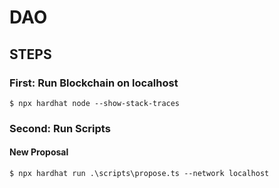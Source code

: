 # DAO

<!-- ## TODO

1. Write the smart contract s
2. Write deployment scripts
3. Write scripts to interact with them -->

## STEPS

### First: Run Blockchain on localhost

`$ npx hardhat node --show-stack-traces`

### Second: Run Scripts

#### New Proposal

`$ npx hardhat run .\scripts\propose.ts --network localhost`
